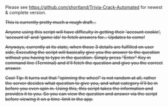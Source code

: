 Please see https://github.com/shortland/Trivia-Crack-Automated for newest & complete version.


<strike>This is currently pretty much a rough draft...

Anyone using this script will have difficulty in getting their 'account cookie', 'account id' and 'game ids' to fetch answers for... Updates to come!

Anyways, currently at its state, when those 3 details are fulfilled on user side, Executing the script will basically give you the answer to the question without you having to type in the question. Simply press "Enter" Key in command line (Terminal) and it'll fetch the question and give you the correct answer. 

Cool Tip: It turns out that "spinning the wheel" is not random at all, rather the server decides what question to give you, and what category it'll be in before you even spin in. Using this, this script takes the information and provides it to you. So you can view the question and answer via the script before viewing it on a time-limit in the app.
</strike>
